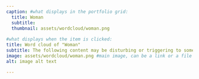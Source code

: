 ```yaml
---
caption: #what displays in the portfolio grid:
  title: Woman
  subtitle: 
  thumbnail: assets/wordcloud/woman.png
  
#what displays when the item is clicked:
title: Word cloud of "Woman"
subtitle: The following content may be disturbing or triggering to some viewers. It includes themes of violence, abuse, and trauma. If you feel that this content may be disturbing to you, please exercise caution before continuing.
image: assets/wordcloud/woman.png #main image, can be a link or a file in assets/img/portfolio
alt: image alt text

---
```


